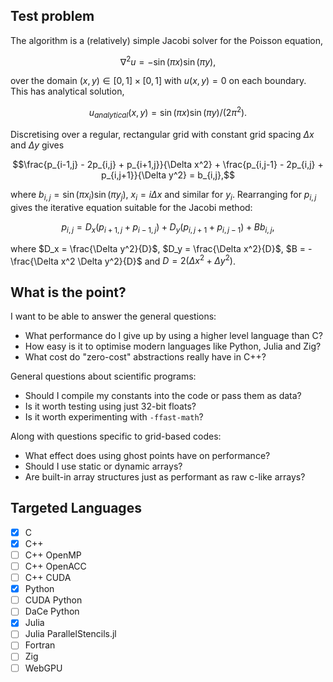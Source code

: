## Test problem

The algorithm is a (relatively) simple Jacobi solver for the Poisson equation,

$$\nabla^2 u = -\sin(\pi x) \sin(\pi y),$$

over the domain $(x, y) \in [0,1]\times[0,1]$ with $u(x,y) = 0$ on each boundary. This has analytical solution,

$$u_{analytical}(x,y) = \sin (\pi x) \sin(\pi y)/(2\pi^2).$$

Discretising over a regular, rectangular grid with constant grid spacing $\Delta x$ and $\Delta y$ gives

$$\frac{p_{i-1,j} - 2p_{i,j} + p_{i+1,j}}{\Delta x^2} + \frac{p_{i,j-1} - 2p_{i,j} + p_{i,j+1}}{\Delta y^2} = b_{i,j},$$

where $b_{i,j} = \sin(\pi x_i) \sin(\pi y_j),$ $x_i = i\Delta x$ and similar for $y_i$. Rearranging for $p_{i,j}$ gives the iterative equation suitable for the Jacobi method:

$$p_{i,j} = D_x (p_{i+1,j} + p_{i-1,j}) + D_y (p_{i,j+1} + p_{i,j-1}) + B b_{i,j},$$

where $D_x = \frac{\Delta y^2}{D}$, $D_y = \frac{\Delta x^2}{D}$, $B = -\frac{\Delta x^2 \Delta y^2}{D}$ and $D = 2(\Delta x^2 + \Delta y^2)$.

## What is the point?

I want to be able to answer the general questions:

- What performance do I give up by using a higher level language than C?
- How easy is it to optimise modern languages like Python, Julia and Zig?
- What cost do "zero-cost" abstractions really have in C++?

General questions about scientific programs:

- Should I compile my constants into the code or pass them as data?
- Is it worth testing using just 32-bit floats?
- Is it worth experimenting with `-ffast-math`?

Along with questions specific to grid-based codes:

- What effect does using ghost points have on performance?
- Should I use static or dynamic arrays?
- Are built-in array structures just as performant as raw c-like arrays?

## Targeted Languages

- [x] C
- [x] C++
- [ ] C++ OpenMP
- [ ] C++ OpenACC
- [ ] C++ CUDA
- [x] Python
- [ ] CUDA Python
- [ ] DaCe Python
- [x] Julia
- [ ] Julia ParallelStencils.jl
- [ ] Fortran
- [ ] Zig
- [ ] WebGPU
